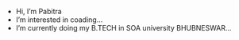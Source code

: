 -  Hi, I’m Pabitra
-  I’m interested in coading... 
-  I’m currently doing my B.TECH in SOA university BHUBNESWAR...

